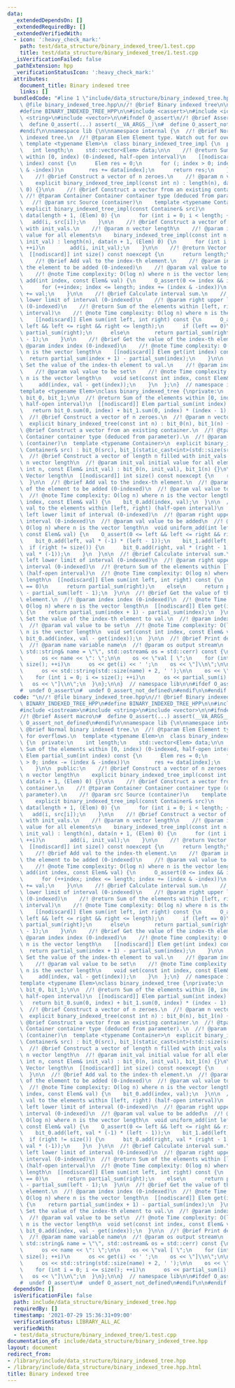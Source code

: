 ```yaml
---
data:
  _extendedDependsOn: []
  _extendedRequiredBy: []
  _extendedVerifiedWith:
  - icon: ':heavy_check_mark:'
    path: test/data_structure/binary_indexed_tree/1.test.cpp
    title: test/data_structure/binary_indexed_tree/1.test.cpp
  _isVerificationFailed: false
  _pathExtension: hpp
  _verificationStatusIcon: ':heavy_check_mark:'
  attributes:
    document_title: Binary indexed tree
    links: []
  bundledCode: "#line 1 \"include/data_structure/binary_indexed_tree.hpp\"\n\n//!\
    \ @file binary_indexed_tree.hpp\n//! @brief Binary indexed tree\n\n#ifndef BINARY_INDEXED_TREE_HPP\n\
    #define BINARY_INDEXED_TREE_HPP\n\n#include <cassert>\n#include <iostream>\n#include\
    \ <string>\n#include <vector>\n\n#ifndef O_assert\n//! @brief Assert macro\n#\
    \  define O_assert(...) assert(__VA_ARGS__)\n#  define O_assert_not_defined\n\
    #endif\n\nnamespace lib {\n\nnamespace internal {\n  //! @brief Normal binary\
    \ indexed tree.\n  //! @tparam Elem Element type. Watch out for overflows.\n \
    \ template <typename Elem>\n  class binary_indexed_tree_impl {\n  private:\n \
    \   int length;\n    std::vector<Elem> data;\n\n    //! @return Sum of the elements\
    \ within [0, index) (0-indexed, half-open interval)\n    [[nodiscard]] Elem partial_sum(int\
    \ index) const {\n      Elem res = 0;\n      for (; index > 0; index -= (index\
    \ & -index))\n        res += data[index];\n      return res;\n    }\n\n  public:\n\
    \    //! @brief Construct a vector of n zeroes.\n    //! @param n vector length\n\
    \    explicit binary_indexed_tree_impl(const int n) : length(n), data(n + 1, (Elem)\
    \ 0) {}\n\n    //! @brief Construct a vector from an existing container.\n   \
    \ //! @tparam Container Container container type (deduced from parameter).\n \
    \   //! @param src Source (container)\n    template <typename Container>\n   \
    \ explicit binary_indexed_tree_impl(const Container& src)\n        : length(static_cast<int>(std::size(src))),\
    \ data(length + 1, (Elem) 0) {\n      for (int i = 0; i < length; ++i)\n     \
    \   add(i, src[i]);\n    }\n\n    //! @brief Construct a vector of length n filled\
    \ with init_vals.\n    //! @param n vector length\n    //! @param init_val initial\
    \ value for all elements\n    binary_indexed_tree_impl(const int n, const Elem&\
    \ init_val) : length(n), data(n + 1, (Elem) 0) {\n      for (int i = 0; i < length;\
    \ ++i)\n        add(i, init_val);\n    }\n\n    //! @return Vector length\n  \
    \  [[nodiscard]] int size() const noexcept {\n      return length;\n    }\n\n\
    \    //! @brief Add val to the index-th element.\n    //! @param index index of\
    \ the element to be added (0-indexed)\n    //! @param val value to be added\n\
    \    //! @note Time complexity: O(log n) where n is the vector length\n    void\
    \ add(int index, const Elem& val) {\n      O_assert(0 <= index && index < length);\n\
    \      for (++index; index <= length; index += (index & -index))\n        data[index]\
    \ += val;\n    }\n\n    //! @brief Calculate interval sum.\n    //! @param left\
    \ lower limit of interval (0-indexed)\n    //! @param right upper limit of interval\
    \ (0-indexed)\n    //! @return Sum of the elements within [left, right) (half-open\
    \ interval)\n    //! @note Time complexity: O(log n) where n is the vector length\n\
    \    [[nodiscard]] Elem sum(int left, int right) const {\n      O_assert(0 <=\
    \ left && left <= right && right <= length);\n      if (left == 0)\n        return\
    \ partial_sum(right);\n      else\n        return partial_sum(right) - partial_sum(left\
    \ - 1);\n    }\n\n    //! @brief Get the value of the index-th element.\n    //!\
    \ @param index index (0-indexed)\n    //! @note Time complexity: O(log n) where\
    \ n is the vector length\n    [[nodiscard]] Elem get(int index) const {\n    \
    \  return partial_sum(index + 1) - partial_sum(index);\n    }\n\n    //! @brief\
    \ Set the value of the index-th element to val.\n    //! @param index index (0-indexed)\n\
    \    //! @param val value to be set\n    //! @note Time complexity: O(log n) where\
    \ n is the vector length\n    void set(const int index, const Elem& val) {\n \
    \     add(index, val - get(index));\n    }\n  };\n}  // namespace internal\n\n\
    template <typename Elem>\nclass binary_indexed_tree {\nprivate:\n  internal::binary_indexed_tree_impl<Elem>\
    \ bit_0, bit_1;\n\n  //! @return Sum of the elements within [0, index) (0-indexed,\
    \ half-open interval)\n  [[nodiscard]] Elem partial_sum(int index) const {\n \
    \   return bit_0.sum(0, index) + bit_1.sum(0, index) * (index - 1);\n  }\n\npublic:\n\
    \  //! @brief Construct a vector of n zeroes.\n  //! @param n vector length\n\
    \  explicit binary_indexed_tree(const int n) : bit_0(n), bit_1(n) {}\n\n  //!\
    \ @brief Construct a vector from an existing container.\n  //! @tparam Container\
    \ Container container type (deduced from parameter).\n  //! @param src Source\
    \ (container)\n  template <typename Container>\n  explicit binary_indexed_tree(const\
    \ Container& src) : bit_0(src), bit_1(static_cast<int>(std::size(src))) {}\n\n\
    \  //! @brief Construct a vector of length n filled with init_vals.\n  //! @param\
    \ n vector length\n  //! @param init_val initial value for all elements\n  binary_indexed_tree(const\
    \ int n, const Elem& init_val) : bit_0(n, init_val), bit_1(n) {}\n\n  //! @return\
    \ Vector length\n  [[nodiscard]] int size() const noexcept {\n    return bit_0.size();\n\
    \  }\n\n  //! @brief Add val to the index-th element.\n  //! @param index index\
    \ of the element to be added (0-indexed)\n  //! @param val value to be added\n\
    \  //! @note Time complexity: O(log n) where n is the vector length\n  void add(int\
    \ index, const Elem& val) {\n    bit_0.add(index, val);\n  }\n\n  //! @brief Add\
    \ val to the elements within [left, right) (half-open interval)\n  //! @param\
    \ left lower limit of interval (0-indexed)\n  //! @param right upper limit of\
    \ interval (0-indexed)\n  //! @param val value to be added\n  //! @note Time complexity:\
    \ O(log n) where n is the vector length\n  void uniform_add(int left, int right,\
    \ const Elem& val) {\n    O_assert(0 <= left && left <= right && right <= size());\n\
    \    bit_0.add(left, val * (-1) * (left - 1));\n    bit_1.add(left, val);\n  \
    \  if (right != size()) {\n      bit_0.add(right, val * (right - 1));\n      bit_1.add(right,\
    \ val * (-1));\n    }\n  }\n\n  //! @brief Calculate interval sum.\n  //! @param\
    \ left lower limit of interval (0-indexed)\n  //! @param right upper limit of\
    \ interval (0-indexed)\n  //! @return Sum of the elements within [left, right)\
    \ (half-open interval)\n  //! @note Time complexity: O(log n) where n is the vector\
    \ length\n  [[nodiscard]] Elem sum(int left, int right) const {\n    if (left\
    \ == 0)\n      return partial_sum(right);\n    else\n      return partial_sum(right)\
    \ - partial_sum(left - 1);\n  }\n\n  //! @brief Get the value of the index-th\
    \ element.\n  //! @param index index (0-indexed)\n  //! @note Time complexity:\
    \ O(log n) where n is the vector length\n  [[nodiscard]] Elem get(int index) const\
    \ {\n    return partial_sum(index + 1) - partial_sum(index);\n  }\n\n  //! @brief\
    \ Set the value of the index-th element to val.\n  //! @param index index (0-indexed)\n\
    \  //! @param val value to be set\n  //! @note Time complexity: O(log n) where\
    \ n is the vector length\n  void set(const int index, const Elem& val) {\n   \
    \ bit_0.add(index, val - get(index));\n  }\n\n  //! @brief Print debug information.\n\
    \  //! @param name variable name\n  //! @param os output stream\n  void debug_print(const\
    \ std::string& name = \"\", std::ostream& os = std::cerr) const {\n    if (!name.empty())\n\
    \      os << name << \": \";\n\n    os << \"val [ \";\n    for (int i = 0; i <\
    \ size(); ++i)\n      os << get(i) << ' ';\n    os << \"]\\n\";\n\n    if (!name.empty())\n\
    \      os << std::string(std::size(name) + 2, ' ');\n\n    os << \"sum [ \";\n\
    \    for (int i = 0; i <= size(); ++i)\n      os << partial_sum(i) << ' ';\n \
    \   os << \"]\\n\";\n  }\n};\n\n}  // namespace lib\n\n#ifdef O_assert_not_defined\n\
    #  undef O_assert\n#  undef O_assert_not_defined\n#endif\n\n#endif  // BINARY_INDEXED_TREE_HPP\n"
  code: "\n//! @file binary_indexed_tree.hpp\n//! @brief Binary indexed tree\n\n#ifndef\
    \ BINARY_INDEXED_TREE_HPP\n#define BINARY_INDEXED_TREE_HPP\n\n#include <cassert>\n\
    #include <iostream>\n#include <string>\n#include <vector>\n\n#ifndef O_assert\n\
    //! @brief Assert macro\n#  define O_assert(...) assert(__VA_ARGS__)\n#  define\
    \ O_assert_not_defined\n#endif\n\nnamespace lib {\n\nnamespace internal {\n  //!\
    \ @brief Normal binary indexed tree.\n  //! @tparam Elem Element type. Watch out\
    \ for overflows.\n  template <typename Elem>\n  class binary_indexed_tree_impl\
    \ {\n  private:\n    int length;\n    std::vector<Elem> data;\n\n    //! @return\
    \ Sum of the elements within [0, index) (0-indexed, half-open interval)\n    [[nodiscard]]\
    \ Elem partial_sum(int index) const {\n      Elem res = 0;\n      for (; index\
    \ > 0; index -= (index & -index))\n        res += data[index];\n      return res;\n\
    \    }\n\n  public:\n    //! @brief Construct a vector of n zeroes.\n    //! @param\
    \ n vector length\n    explicit binary_indexed_tree_impl(const int n) : length(n),\
    \ data(n + 1, (Elem) 0) {}\n\n    //! @brief Construct a vector from an existing\
    \ container.\n    //! @tparam Container Container container type (deduced from\
    \ parameter).\n    //! @param src Source (container)\n    template <typename Container>\n\
    \    explicit binary_indexed_tree_impl(const Container& src)\n        : length(static_cast<int>(std::size(src))),\
    \ data(length + 1, (Elem) 0) {\n      for (int i = 0; i < length; ++i)\n     \
    \   add(i, src[i]);\n    }\n\n    //! @brief Construct a vector of length n filled\
    \ with init_vals.\n    //! @param n vector length\n    //! @param init_val initial\
    \ value for all elements\n    binary_indexed_tree_impl(const int n, const Elem&\
    \ init_val) : length(n), data(n + 1, (Elem) 0) {\n      for (int i = 0; i < length;\
    \ ++i)\n        add(i, init_val);\n    }\n\n    //! @return Vector length\n  \
    \  [[nodiscard]] int size() const noexcept {\n      return length;\n    }\n\n\
    \    //! @brief Add val to the index-th element.\n    //! @param index index of\
    \ the element to be added (0-indexed)\n    //! @param val value to be added\n\
    \    //! @note Time complexity: O(log n) where n is the vector length\n    void\
    \ add(int index, const Elem& val) {\n      O_assert(0 <= index && index < length);\n\
    \      for (++index; index <= length; index += (index & -index))\n        data[index]\
    \ += val;\n    }\n\n    //! @brief Calculate interval sum.\n    //! @param left\
    \ lower limit of interval (0-indexed)\n    //! @param right upper limit of interval\
    \ (0-indexed)\n    //! @return Sum of the elements within [left, right) (half-open\
    \ interval)\n    //! @note Time complexity: O(log n) where n is the vector length\n\
    \    [[nodiscard]] Elem sum(int left, int right) const {\n      O_assert(0 <=\
    \ left && left <= right && right <= length);\n      if (left == 0)\n        return\
    \ partial_sum(right);\n      else\n        return partial_sum(right) - partial_sum(left\
    \ - 1);\n    }\n\n    //! @brief Get the value of the index-th element.\n    //!\
    \ @param index index (0-indexed)\n    //! @note Time complexity: O(log n) where\
    \ n is the vector length\n    [[nodiscard]] Elem get(int index) const {\n    \
    \  return partial_sum(index + 1) - partial_sum(index);\n    }\n\n    //! @brief\
    \ Set the value of the index-th element to val.\n    //! @param index index (0-indexed)\n\
    \    //! @param val value to be set\n    //! @note Time complexity: O(log n) where\
    \ n is the vector length\n    void set(const int index, const Elem& val) {\n \
    \     add(index, val - get(index));\n    }\n  };\n}  // namespace internal\n\n\
    template <typename Elem>\nclass binary_indexed_tree {\nprivate:\n  internal::binary_indexed_tree_impl<Elem>\
    \ bit_0, bit_1;\n\n  //! @return Sum of the elements within [0, index) (0-indexed,\
    \ half-open interval)\n  [[nodiscard]] Elem partial_sum(int index) const {\n \
    \   return bit_0.sum(0, index) + bit_1.sum(0, index) * (index - 1);\n  }\n\npublic:\n\
    \  //! @brief Construct a vector of n zeroes.\n  //! @param n vector length\n\
    \  explicit binary_indexed_tree(const int n) : bit_0(n), bit_1(n) {}\n\n  //!\
    \ @brief Construct a vector from an existing container.\n  //! @tparam Container\
    \ Container container type (deduced from parameter).\n  //! @param src Source\
    \ (container)\n  template <typename Container>\n  explicit binary_indexed_tree(const\
    \ Container& src) : bit_0(src), bit_1(static_cast<int>(std::size(src))) {}\n\n\
    \  //! @brief Construct a vector of length n filled with init_vals.\n  //! @param\
    \ n vector length\n  //! @param init_val initial value for all elements\n  binary_indexed_tree(const\
    \ int n, const Elem& init_val) : bit_0(n, init_val), bit_1(n) {}\n\n  //! @return\
    \ Vector length\n  [[nodiscard]] int size() const noexcept {\n    return bit_0.size();\n\
    \  }\n\n  //! @brief Add val to the index-th element.\n  //! @param index index\
    \ of the element to be added (0-indexed)\n  //! @param val value to be added\n\
    \  //! @note Time complexity: O(log n) where n is the vector length\n  void add(int\
    \ index, const Elem& val) {\n    bit_0.add(index, val);\n  }\n\n  //! @brief Add\
    \ val to the elements within [left, right) (half-open interval)\n  //! @param\
    \ left lower limit of interval (0-indexed)\n  //! @param right upper limit of\
    \ interval (0-indexed)\n  //! @param val value to be added\n  //! @note Time complexity:\
    \ O(log n) where n is the vector length\n  void uniform_add(int left, int right,\
    \ const Elem& val) {\n    O_assert(0 <= left && left <= right && right <= size());\n\
    \    bit_0.add(left, val * (-1) * (left - 1));\n    bit_1.add(left, val);\n  \
    \  if (right != size()) {\n      bit_0.add(right, val * (right - 1));\n      bit_1.add(right,\
    \ val * (-1));\n    }\n  }\n\n  //! @brief Calculate interval sum.\n  //! @param\
    \ left lower limit of interval (0-indexed)\n  //! @param right upper limit of\
    \ interval (0-indexed)\n  //! @return Sum of the elements within [left, right)\
    \ (half-open interval)\n  //! @note Time complexity: O(log n) where n is the vector\
    \ length\n  [[nodiscard]] Elem sum(int left, int right) const {\n    if (left\
    \ == 0)\n      return partial_sum(right);\n    else\n      return partial_sum(right)\
    \ - partial_sum(left - 1);\n  }\n\n  //! @brief Get the value of the index-th\
    \ element.\n  //! @param index index (0-indexed)\n  //! @note Time complexity:\
    \ O(log n) where n is the vector length\n  [[nodiscard]] Elem get(int index) const\
    \ {\n    return partial_sum(index + 1) - partial_sum(index);\n  }\n\n  //! @brief\
    \ Set the value of the index-th element to val.\n  //! @param index index (0-indexed)\n\
    \  //! @param val value to be set\n  //! @note Time complexity: O(log n) where\
    \ n is the vector length\n  void set(const int index, const Elem& val) {\n   \
    \ bit_0.add(index, val - get(index));\n  }\n\n  //! @brief Print debug information.\n\
    \  //! @param name variable name\n  //! @param os output stream\n  void debug_print(const\
    \ std::string& name = \"\", std::ostream& os = std::cerr) const {\n    if (!name.empty())\n\
    \      os << name << \": \";\n\n    os << \"val [ \";\n    for (int i = 0; i <\
    \ size(); ++i)\n      os << get(i) << ' ';\n    os << \"]\\n\";\n\n    if (!name.empty())\n\
    \      os << std::string(std::size(name) + 2, ' ');\n\n    os << \"sum [ \";\n\
    \    for (int i = 0; i <= size(); ++i)\n      os << partial_sum(i) << ' ';\n \
    \   os << \"]\\n\";\n  }\n};\n\n}  // namespace lib\n\n#ifdef O_assert_not_defined\n\
    #  undef O_assert\n#  undef O_assert_not_defined\n#endif\n\n#endif  // BINARY_INDEXED_TREE_HPP\n"
  dependsOn: []
  isVerificationFile: false
  path: include/data_structure/binary_indexed_tree.hpp
  requiredBy: []
  timestamp: '2021-07-29 15:36:31+09:00'
  verificationStatus: LIBRARY_ALL_AC
  verifiedWith:
  - test/data_structure/binary_indexed_tree/1.test.cpp
documentation_of: include/data_structure/binary_indexed_tree.hpp
layout: document
redirect_from:
- /library/include/data_structure/binary_indexed_tree.hpp
- /library/include/data_structure/binary_indexed_tree.hpp.html
title: Binary indexed tree
---
```

